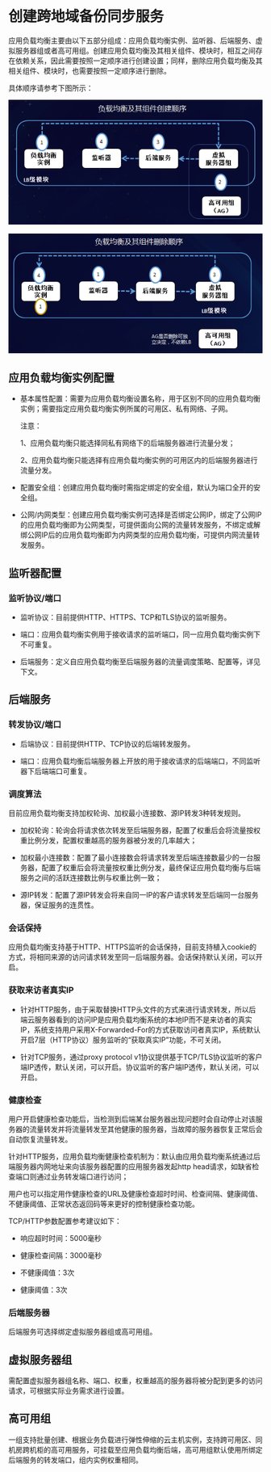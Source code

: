
# 创建跨地域备份同步服务

应用负载均衡主要由以下五部分组成：应用负载均衡实例、监听器、后端服务、虚拟服务器组或者高可用组。创建应用负载均衡及其相关组件、模块时，相互之间存在依赖关系，因此需要按照一定顺序进行创建设置；同样，删除应用负载均衡及其相关组件、模块时，也需要按照一定顺序进行删除。

具体顺序请参考下图所示：

 ![ALB创建流程](../../../../image/Networking/ALB/ALB-013.png)

 ![ALB删除流程](../../../../image/Networking/ALB/ALB-014.png)

## 应用负载均衡实例配置

- 基本属性配置：需要为应用负载均衡设置名称，用于区别不同的应用负载均衡实例；需要指定应用负载均衡实例所属的可用区、私有网络、子网。

	注意：
	
	1、应用负载均衡只能选择同私有网络下的后端服务器进行流量分发；
	
	2、应用负载均衡只能选择有应用负载均衡实例的可用区内的后端服务器进行流量分发。

- 配置安全组：创建应用负载均衡时需指定绑定的安全组，默认为端口全开的安全组。

- 公网/内网类型：创建应用负载均衡实例可选择是否绑定公网IP，绑定了公网IP的应用负载均衡即为公网类型，可提供面向公网的流量转发服务，不绑定或解绑公网IP后的应用负载均衡即为内网类型的应用负载均衡，可提供内网流量转发服务。


## 监听器配置

### 监听协议/端口

- 监听协议：目前提供HTTP、HTTPS、TCP和TLS协议的监听服务。

- 端口：应用负载均衡实例用于接收请求的监听端口，同一应用负载均衡实例下不可重复。

- 后端服务：定义自应用负载均衡至后端服务器的流量调度策略、配置等，详见下文。

## 后端服务

### 转发协议/端口

- 后端协议：目前提供HTTP、TCP协议的后端转发服务。

- 端口：应用负载均衡后端服务器上开放的用于接收请求的后端端口，不同监听器下后端端口可重复。

### 调度算法

目前应用负载均衡支持加权轮询、加权最小连接数、源IP转发3种转发规则。

- 加权轮询：轮询会将请求依次转发至后端服务器，配置了权重后会将流量按权重比例分发，配置权重越高的服务器被分发的几率越大；

- 加权最小连接数：配置了最小连接数会将请求转发至后端连接数最少的一台服务器，配置了权重后会将流量按权重比例分发，最终保证应用负载均衡与后端服务之间的活跃连接数比例与权重比例一致；

- 源IP转发：配置了源IP转发会将来自同一IP的客户请求转发至后端同一台服务器，保证服务的连贯性。

### 会话保持

应用负载均衡支持基于HTTP、HTTPS监听的会话保持，目前支持植入cookie的方式，将相同来源的访问请求转发至同一后端服务器。会话保持默认关闭，可以开启。

### 获取来访者真实IP

- 针对HTTP服务，由于采取替换HTTP头文件的方式来进行请求转发，所以后端云服务器看到的访问IP是应用负载均衡系统的本地IP而不是来访者的真实IP，系统支持用户采用X-Forwarded-For的方式获取访问者真实IP，系统默认开启7层（HTTP协议）服务监听的“获取真实IP”功能，不可关闭。

- 针对TCP服务，通过proxy protocol v1协议提供基于TCP/TLS协议监听的客户端IP透传，默认关闭，可以开启。协议监听的客户端IP透传，默认关闭，可以开启。

### 健康检查

用户开启健康检查功能后，当检测到后端某台服务器出现问题时会自动停止对该服务器的流量转发并将流量转发至其他健康的服务器，当故障的服务器恢复正常后会自动恢复流量转发。

针对HTTP服务，应用负载均衡健康检查机制为：默认由应用负载均衡系统通过后端服务器内网地址来向该服务器配置的应用服务器发起http head请求，如缺省检查端口则通过业务转发端口进行访问；

用户也可以指定用作健康检查的URL及健康检查超时时间、检查间隔、健康阈值、不健康阈值、正常状态返回码等来更好的控制健康检查功能。

TCP/HTTP参数配置参考建议如下：

- 响应超时时间：5000毫秒

- 健康检查间隔：3000毫秒

- 不健康阈值：3次

- 健康阈值：3次

### 后端服务器

后端服务可选择绑定虚拟服务器组或高可用组。

## 虚拟服务器组

需配置虚拟服务器组名称、端口、权重，权重越高的服务器将被分配到更多的访问请求，可根据实际业务需求进行设置。

## 高可用组

一组支持批量创建、根据业务负载进行弹性伸缩的云主机实例，支持跨可用区、同机房跨机柜的高可用服务，可挂载至应用负载均衡后端，高可用组默认使用所绑定后端服务的转发端口，组内实例权重相同。



